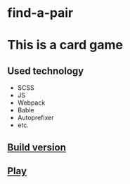 # find-a-pair

<h1>This is a card game</h1>

<h2>Used technology</h2>   
<ul>
  <li>SCSS</li>
  <li>JS</li>
  <li>Webpack</li>
  <li>Bable</li>
  <li>Autoprefixer</li>
  <li>etc.</li>
</ul>

<h2><a href="https://github.com/georgeIsaev/find-a-pair">Build version</a></h2>

<h2><a href="https://georgeisaev.github.io/find-a-pair/index.html">Play</a></h2>